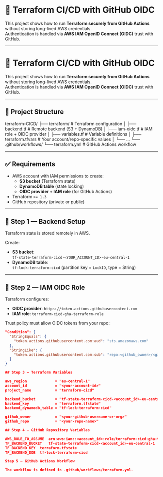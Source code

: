 # 🚀 Terraform CI/CD with GitHub OIDC

This project shows how to run **Terraform securely from GitHub Actions** without storing long-lived AWS credentials.  
Authentication is handled via **AWS IAM OpenID Connect (OIDC)** trust with GitHub.

---

# 🚀 Terraform CI/CD with GitHub OIDC

This project shows how to run **Terraform securely from GitHub Actions** without storing long-lived AWS credentials.  
Authentication is handled via **AWS IAM OpenID Connect (OIDC)** trust with GitHub.

---

## 📂 Project Structure



terraform-CICD/
├── terraform/ # Terraform configuration
│ ├── backend.tf # Remote backend (S3 + DynamoDB)
│ ├── iam-oidc.tf # IAM role + OIDC provider
│ ├── variables.tf # Variable definitions
│ ├── terraform.tfvars # Your account/repo-specific values
│ └── ...
└── .github/workflows/
└── terraform.yml # GitHub Actions workflow


---

## ✅ Requirements

- AWS account with IAM permissions to create:
  - **S3 bucket** (Terraform state)
  - **DynamoDB table** (state locking)
  - **OIDC provider + IAM role** (for GitHub Actions)
- Terraform `>= 1.3`
- GitHub repository (private or public)

---

## 🔹 Step 1 — Backend Setup

Terraform state is stored remotely in AWS.

Create:
- **S3 bucket**:  
  `tf-state-terraform-cicd-<YOUR_ACCOUNT_ID>-eu-central-1`
- **DynamoDB table**:  
  `tf-lock-terraform-cicd` (partition key = `LockID`, type = String)

---

## 🔹 Step 2 — IAM OIDC Role

Terraform configures:
- **OIDC provider**: `https://token.actions.githubusercontent.com`
- **IAM role**: `terraform-cicd-gha-terraform-role`

Trust policy must allow OIDC tokens from your repo:

```json
"Condition": {
  "StringEquals": {
    "token.actions.githubusercontent.com:aud": "sts.amazonaws.com"
  },
  "StringLike": {
    "token.actions.githubusercontent.com:sub": "repo:<github_owner>/<github_repo>:*"
  }
}

## Step 3 — Terraform Variables

aws_region             = "eu-central-1"
account_id             = "<your-account-id>"
project_name           = "terraform-cicd"

backend_bucket         = "tf-state-terraform-cicd-<account_id>-eu-central-1"
backend_key            = "terraform.tfstate"
backend_dynamodb_table = "tf-lock-terraform-cicd"

github_owner           = "<your-github-username-or-org>"
github_repo            = "<your-repo-name>"

## Step 4 — GitHub Repository Variables

AWS_ROLE_TO_ASSUME	arn:aws:iam::<account_id>:role/terraform-cicd-gha-terraform-role
TF_BACKEND_BUCKET	tf-state-terraform-cicd-<account_id>-eu-central-1
TF_BACKEND_KEY	terraform.tfstate
TF_BACKEND_DDB	tf-lock-terraform-cicd

Step 5 — GitHub Actions Workflow

The workflow is defined in .github/workflows/terraform.yml.


